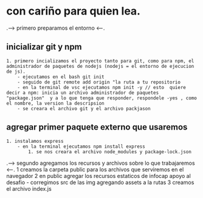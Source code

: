 # con cariño para quien lea.
.--> primero preparamos el entorno <--.
## inicializar git y npm
    1. primero incializamos el proyecto tanto para git, como para npm, el administrador de paquetes de nodejs (nodejs = el entorno de ejecucion de js).
        - ejecutamos en el bash git init
        - seguido de git remote add origin "la ruta a tu repositorio
        - en la terminal de vsc ejecutamos npm init -y // esto  quiere decir a npm: inicia un archivo administrador de paquetes "package.json"  y a lo que tenga que responder, respondele -yes , como el nombre, la version la descripsion
        - se creara el archivo git y el archivo packjason
## agregar primer paquete externo que usaremos
    1. instalamos express
        - en la terminal ejecutamos npm install express
            1. se nos creara el archivo node_modules y package-lock.json

.--> segundo agregamos los recursos y archivos sobre lo que trabajaremos <--.
    1 creamos la carpeta public para los archivos que serviremos en el navegador
    2 en public agregar los recursos estaticos de infocap apoyo al desafio
        - corregimos src de las img agregando assets a la rutas
    3 creamos el archivo index.js
